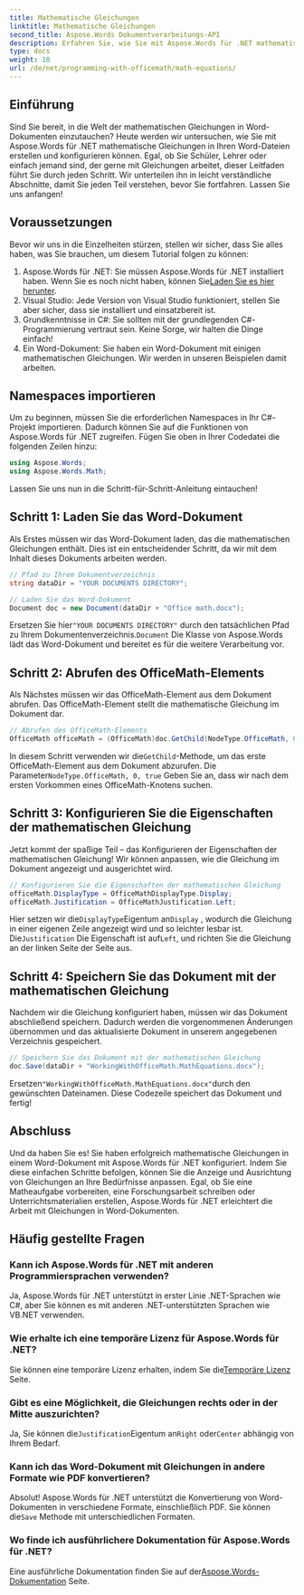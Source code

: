 ```yaml
---
title: Mathematische Gleichungen
linktitle: Mathematische Gleichungen
second_title: Aspose.Words Dokumentverarbeitungs-API
description: Erfahren Sie, wie Sie mit Aspose.Words für .NET mathematische Gleichungen in Word-Dokumenten konfigurieren. Schritt-für-Schritt-Anleitung mit Beispielen, FAQs und mehr.
type: docs
weight: 10
url: /de/net/programming-with-officemath/math-equations/
---
```

## Einführung

Sind Sie bereit, in die Welt der mathematischen Gleichungen in Word-Dokumenten einzutauchen? Heute werden wir untersuchen, wie Sie mit Aspose.Words für .NET mathematische Gleichungen in Ihren Word-Dateien erstellen und konfigurieren können. Egal, ob Sie Schüler, Lehrer oder einfach jemand sind, der gerne mit Gleichungen arbeitet, dieser Leitfaden führt Sie durch jeden Schritt. Wir unterteilen ihn in leicht verständliche Abschnitte, damit Sie jeden Teil verstehen, bevor Sie fortfahren. Lassen Sie uns anfangen!

## Voraussetzungen

Bevor wir uns in die Einzelheiten stürzen, stellen wir sicher, dass Sie alles haben, was Sie brauchen, um diesem Tutorial folgen zu können:

1.  Aspose.Words für .NET: Sie müssen Aspose.Words für .NET installiert haben. Wenn Sie es noch nicht haben, können Sie[Laden Sie es hier herunter](https://releases.aspose.com/words/net/).
2. Visual Studio: Jede Version von Visual Studio funktioniert, stellen Sie aber sicher, dass sie installiert und einsatzbereit ist.
3. Grundkenntnisse in C#: Sie sollten mit der grundlegenden C#-Programmierung vertraut sein. Keine Sorge, wir halten die Dinge einfach!
4. Ein Word-Dokument: Sie haben ein Word-Dokument mit einigen mathematischen Gleichungen. Wir werden in unseren Beispielen damit arbeiten.

## Namespaces importieren

Um zu beginnen, müssen Sie die erforderlichen Namespaces in Ihr C#-Projekt importieren. Dadurch können Sie auf die Funktionen von Aspose.Words für .NET zugreifen. Fügen Sie oben in Ihrer Codedatei die folgenden Zeilen hinzu:

```csharp
using Aspose.Words;
using Aspose.Words.Math;
```

Lassen Sie uns nun in die Schritt-für-Schritt-Anleitung eintauchen!

## Schritt 1: Laden Sie das Word-Dokument

Als Erstes müssen wir das Word-Dokument laden, das die mathematischen Gleichungen enthält. Dies ist ein entscheidender Schritt, da wir mit dem Inhalt dieses Dokuments arbeiten werden.

```csharp
// Pfad zu Ihrem Dokumentverzeichnis
string dataDir = "YOUR DOCUMENTS DIRECTORY";

// Laden Sie das Word-Dokument
Document doc = new Document(dataDir + "Office math.docx");
```

 Ersetzen Sie hier`"YOUR DOCUMENTS DIRECTORY"` durch den tatsächlichen Pfad zu Ihrem Dokumentenverzeichnis.`Document` Die Klasse von Aspose.Words lädt das Word-Dokument und bereitet es für die weitere Verarbeitung vor.

## Schritt 2: Abrufen des OfficeMath-Elements

Als Nächstes müssen wir das OfficeMath-Element aus dem Dokument abrufen. Das OfficeMath-Element stellt die mathematische Gleichung im Dokument dar.

```csharp
// Abrufen des OfficeMath-Elements
OfficeMath officeMath = (OfficeMath)doc.GetChild(NodeType.OfficeMath, 0, true);
```

 In diesem Schritt verwenden wir die`GetChild`-Methode, um das erste OfficeMath-Element aus dem Dokument abzurufen. Die Parameter`NodeType.OfficeMath, 0, true` Geben Sie an, dass wir nach dem ersten Vorkommen eines OfficeMath-Knotens suchen.

## Schritt 3: Konfigurieren Sie die Eigenschaften der mathematischen Gleichung

Jetzt kommt der spaßige Teil – das Konfigurieren der Eigenschaften der mathematischen Gleichung! Wir können anpassen, wie die Gleichung im Dokument angezeigt und ausgerichtet wird.

```csharp
// Konfigurieren Sie die Eigenschaften der mathematischen Gleichung
officeMath.DisplayType = OfficeMathDisplayType.Display;
officeMath.Justification = OfficeMathJustification.Left;
```

 Hier setzen wir die`DisplayType`Eigentum an`Display` , wodurch die Gleichung in einer eigenen Zeile angezeigt wird und so leichter lesbar ist. Die`Justification` Die Eigenschaft ist auf`Left`, und richten Sie die Gleichung an der linken Seite der Seite aus.

## Schritt 4: Speichern Sie das Dokument mit der mathematischen Gleichung

Nachdem wir die Gleichung konfiguriert haben, müssen wir das Dokument abschließend speichern. Dadurch werden die vorgenommenen Änderungen übernommen und das aktualisierte Dokument in unserem angegebenen Verzeichnis gespeichert.

```csharp
// Speichern Sie das Dokument mit der mathematischen Gleichung
doc.Save(dataDir + "WorkingWithOfficeMath.MathEquations.docx");
```

 Ersetzen`"WorkingWithOfficeMath.MathEquations.docx"`durch den gewünschten Dateinamen. Diese Codezeile speichert das Dokument und fertig!

## Abschluss

Und da haben Sie es! Sie haben erfolgreich mathematische Gleichungen in einem Word-Dokument mit Aspose.Words für .NET konfiguriert. Indem Sie diese einfachen Schritte befolgen, können Sie die Anzeige und Ausrichtung von Gleichungen an Ihre Bedürfnisse anpassen. Egal, ob Sie eine Matheaufgabe vorbereiten, eine Forschungsarbeit schreiben oder Unterrichtsmaterialien erstellen, Aspose.Words für .NET erleichtert die Arbeit mit Gleichungen in Word-Dokumenten.

## Häufig gestellte Fragen

### Kann ich Aspose.Words für .NET mit anderen Programmiersprachen verwenden?
Ja, Aspose.Words für .NET unterstützt in erster Linie .NET-Sprachen wie C#, aber Sie können es mit anderen .NET-unterstützten Sprachen wie VB.NET verwenden.

### Wie erhalte ich eine temporäre Lizenz für Aspose.Words für .NET?
 Sie können eine temporäre Lizenz erhalten, indem Sie die[Temporäre Lizenz](https://purchase.aspose.com/temporary-license/) Seite.

### Gibt es eine Möglichkeit, die Gleichungen rechts oder in der Mitte auszurichten?
 Ja, Sie können die`Justification`Eigentum an`Right` oder`Center` abhängig von Ihrem Bedarf.

### Kann ich das Word-Dokument mit Gleichungen in andere Formate wie PDF konvertieren?
Absolut! Aspose.Words für .NET unterstützt die Konvertierung von Word-Dokumenten in verschiedene Formate, einschließlich PDF. Sie können die`Save` Methode mit unterschiedlichen Formaten.

### Wo finde ich ausführlichere Dokumentation für Aspose.Words für .NET?
 Eine ausführliche Dokumentation finden Sie auf der[Aspose.Words-Dokumentation](https://reference.aspose.com/words/net/) Seite.